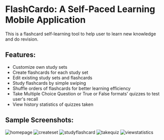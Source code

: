 # FlashCardo: A Self-Paced Learning Mobile Application

This is a flashcard self-learning tool to help user to learn new knowledge and do revision.

## Features:
* Customize own study sets 
* Create flashcards for each study set
* Edit existing study sets and flashcards
* Study flashcards by simple swiping
* Shuffle orders of flashcards for better learning efficiency
* Take Multiple Choice Question or True or False formats' quizzes to test user's recall
* View history statistics of quizzes taken 

## Sample Screenshots:
![homepage](https://user-images.githubusercontent.com/68897703/158563332-99eef8c2-773e-4868-9c02-c013ba5ab8da.png)
![createset](https://user-images.githubusercontent.com/68897703/158563401-09525de0-b178-470d-993c-624a091fdb9a.png)
![studyflashcard](https://user-images.githubusercontent.com/68897703/158563417-3b827613-aee2-450d-978e-425c1d88406b.png)
![takequiz](https://user-images.githubusercontent.com/68897703/158563534-f34b3506-c1d1-43f4-b9af-da22ff07bf7e.png)
![viewstatistics](https://user-images.githubusercontent.com/68897703/158563553-993bf166-9bd3-4300-b0b3-d407589ac6d5.png)
